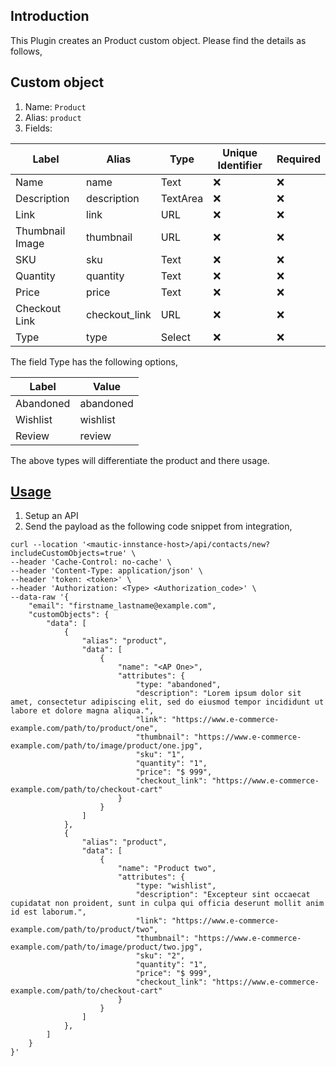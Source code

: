 Introduction
------------

This Plugin creates an Product custom object. Please find the details as follows,

## Custom object

1. Name: `Product`
2. Alias: `product`
3. Fields:

| Label           | Alias         | Type     | Unique Identifier | Required | 
|-----------------|---------------|----------|-------------------|----------|
| Name            | name          | Text     | :x:               | :x:      |
| Description     | description   | TextArea | :x:               | :x:      |
| Link            | link          | URL      | :x:               | :x:      |
| Thumbnail Image | thumbnail     | URL      | :x:               | :x:      |
| SKU             | sku           | Text     | :x:               | :x:      |
| Quantity        | quantity      | Text     | :x:               | :x:      |
| Price           | price         | Text     | :x:               | :x:      |
| Checkout Link   | checkout_link | URL      | :x:               | :x:      |
| Type            | type          | Select   | :x:               | :x:      |

The field Type has the following options,

| Label     | Value     |
|-----------|-----------|
| Abandoned | abandoned |
| Wishlist  | wishlist  |
| Review    | review    |

The above types will differentiate the product and there usage.

## [Usage](#usage)

1. Setup an API
2. Send the payload as the following code snippet from integration,
```curl
curl --location '<mautic-innstance-host>/api/contacts/new?includeCustomObjects=true' \
--header 'Cache-Control: no-cache' \
--header 'Content-Type: application/json' \
--header 'token: <token>' \
--header 'Authorization: <Type> <Authorization_code>' \
--data-raw '{
    "email": "firstname_lastname@example.com",
    "customObjects": {
        "data": [
            {
                "alias": "product",
                "data": [
                    {
                        "name": "<AP One>",
                        "attributes": {
                            "type: "abandoned",
                            "description": "Lorem ipsum dolor sit amet, consectetur adipiscing elit, sed do eiusmod tempor incididunt ut labore et dolore magna aliqua.",
                            "link": "https://www.e-commerce-example.com/path/to/product/one",
                            "thumbnail": "https://www.e-commerce-example.com/path/to/image/product/one.jpg",
                            "sku": "1",
                            "quantity": "1",
                            "price": "$ 999",
                            "checkout_link": "https://www.e-commerce-example.com/path/to/checkout-cart"
                        }
                    }
                ]
            },
            {
                "alias": "product",
                "data": [
                    {
                        "name": "Product two",
                        "attributes": {
                            "type: "wishlist",
                            "description": "Excepteur sint occaecat cupidatat non proident, sunt in culpa qui officia deserunt mollit anim id est laborum.",
                            "link": "https://www.e-commerce-example.com/path/to/product/two",
                            "thumbnail": "https://www.e-commerce-example.com/path/to/image/product/two.jpg",
                            "sku": "2",
                            "quantity": "1",
                            "price": "$ 999",
                            "checkout_link": "https://www.e-commerce-example.com/path/to/checkout-cart"
                        }
                    }
                ]
            },
        ]
    }
}'
```